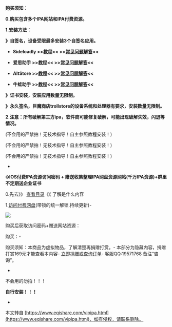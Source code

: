 **购买须知：**

**0.购买包含多个IPA网站和IPA付费资源。**

**1.安装方法：**

**》自签名，设备受限最多安装3个自签名应用。**

*   **Sideloadly >>**[**教程**](https://www.eqishare.com/technology/943.html)**<< >>**[**常见问题解答**](https://www.eqishare.com/technology/946.html)**<<**
    
*   **爱思助手 >>**[**教程**](https://www.eqishare.com/technology/932.html)**<< >>**[**常见问题解答**](https://www.eqishare.com/technology/1008.html)**<<**
    
*   **AltStore >>**[**教程**](https://www.eqishare.com/technology/947.html)**<< >>**[**常见问题解答**](https://www.eqishare.com/technology/947.html)**<<**
    
*   **牛蛙助手 >>**[**教程**](https://www.eqishare.com/technology/1010.html)**<< >>**[**常见问题解答**](https://ios.ios222.com/h5/#/pages/help/index)**<<**
    

**》证书安装，安装应用数量无限制。**

**》永久签名，巨魔商店trollstore的设备系统和处理器有要求，安装数量无限制。**

**2.注意：所有破解第三方ipa，软件商可能修复破解，可能出现破解失效，闪退等情况。**

(不会用的严禁拍！无技术指导！自主参照教程安装！)

(不会用的严禁拍！无技术指导！自主参照教程安装！)

(不会用的严禁拍！无技术指导！自主参照教程安装！)

-

**⊙IOS付费IPA资源访问密码 + 赠送收集整理IPA网盘资源网站(千万IPA资源)+群里不定期送企业证书**

0.先去》》 [查看目录](https://pan.eqishare.com/)《《 了解是什么内容

1.[访问付费网盘](https://pan.eqishare.com/)(带锁的统一解锁.持续更新)-

![](https://p12zs.cn/uploads/tinymce/images/4848f7719d3a42125c7c36ae3495394d64716fe3c58ea.png)

购买后获取访问密码+赠送网站资源：

购买：-

购买须知：本商品为虚拟物品，了解清楚再捐赠打赏。-
本部分为隐藏内容，捐赠打赏169元才能查看本内容-
[立即捐赠](javascript:;)或[查询订单](https://www.eqishare.com/buys_query.html)-
客服QQ:19571768 备注“咨询”。

-

不会用的勿拍！！！

**自行安装！！！**

-

本文转自 [https://www.eqishare.com/vipipa.html](https://www.eqishare.com/vipipa.html)，如有侵权，请联系删除。